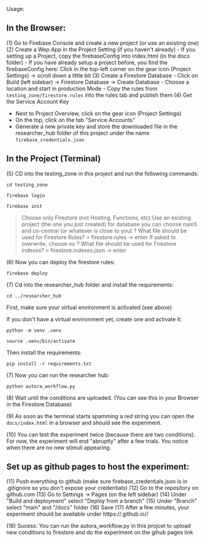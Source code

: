 Usage:

## In the Browser:
(1) Go to Firebase Console and create a new project (or use an existing one)
(2) Create a Wep App in the Project Setting (if you haven't already)
    - If you setting up a Project, copy the firebaseConfig into index.html (in the docs folder)
    - If you have already setup a project before, you find the firebaseConfig here:
        Click in the top-left corner on the gear icon (Project Settings) -> scroll down a little bit
(3) Create a Firestore Database
    - Click on Build (left sidebar) -> Firestore Database -> Create Database
    - Choose a location and start in production Mode
    - Copy the rules from `testing_zone/firestore.rules` into the rules tab and publish them
(4) Get the Service Account Key
- Next to Project Overview, click on the gear icon (Project Settings)
- On the top, click on the tab "Service Accounts"
- Generate a new private key and store the downloaded file in the researcher_hub folder of this project
  under the name `firebase_credentials.json`

## In the Project (Terminal)
(5) CD into the testing_zone in this project and run the following commands: 

```shell
cd testing_zone
```

```shell
firebase login
```

```shell
firebase init
```
> Choose only Firestore (not Hosting, Functions, etc)
> Use an existing project (the one you just created)
> for database you can choose nam5 and us-central (or whatever is close to you)
> ? What file should be used for Firestore Rules? > firestore.rules -> enter
> If asked to overwrite, choose no
> ? What file should be used for Firestore indexes? > firestore.indexes.json -> enter

(6) Now you can deploy the firestore rules:
```shell
firebase deploy
```

(7) Cd into the researcher_hub folder and install the requirements:

```shell
cd ../researcher_hub
```

First, make sure your virtual environment is activated (see above)

If you don't have a virtual environment yet, create one and activate it:

```shell
python -m venv .venv
```

```shell
source .venv/bin/activate
```

Then install the requirements:

```shell
pip install -r requirements.txt
```

(7) Now you can run the researcher hub:

```shell
python autora_workflow.py
```

(8) Wait until the conditions are uploaded. (You can see this in your Browser in the Firestore Database)

(9) As soon as the terminal starts spamming a red string you can open the `docs/index.html` in a browser
and should see the experiment.

(10) You can test the experiment twice (because there are two conditions). For now, the experiment will end 
"abruptly" after a few trials. You notice when there are no new stimuli appearing.

## Set up as github pages to host the experiment:

(11) Push everything to github (make sure firebase_credentials.json is in .gitignore so you don't expose your credentials)
(12) Go to the repository on github.com
(13) Go to Settings -> Pages (on the left sidebar)
(14) Under "Build and deployment" select "Deploy from a branch"
(15) Under "Branch" select "main" and "/docs" folder
(16) Save
(17) After a few minutes, your experiment should be available under https://<your-github-username>.github.io/<your-repo-name>/

(18) Sucess: You can run the autora_workflow.py in this projcet to upload new conditions to firestore and do the experiment 
on the gihub pages link